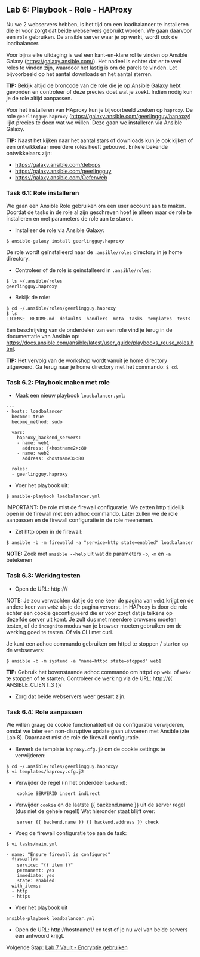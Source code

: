 ## Lab 6: Playbook - Role - HAProxy

Nu we 2 webservers hebben, is het tijd om een loadbalancer te installeren die er voor zorgt dat beide webservers gebruikt worden. We gaan daarvoor een ``role`` gebruiken. De ansible server waar je op werkt, wordt ook de loadbalancer.

Voor bijna elke uitdaging is wel een kant-en-klare rol te vinden op Ansible Galaxy (https://galaxy.ansible.com/). Het nadeel is echter dat er te veel roles te vinden zijn, waardoor het lastig is om de parels te vinden. Let bijvoorbeeld op het aantal downloads en het aantal sterren. 

**TIP:** Bekijk altijd de broncode van de role die je op Ansible Galaxy hebt gevonden en controleer of deze precies doet wat je zoekt. Indien nodig kun je de role altijd aanpassen.


Voor het installeren van HAproxy kun je bijvoorbeeld zoeken op ``haproxy``. De role ``geerlingguy.haproxy`` (https://galaxy.ansible.com/geerlingguy/haproxy)  lijkt precies te doen wat we willen. Deze gaan we installeren via Ansible Galaxy. 

**TIP:**
Naast het kijken naar het aantal stars of downloads kun je ook kijken of een ontwikkelaar meerdere roles heeft gebouwd. Enkele bekende ontwikkelaars zijn:

* https://galaxy.ansible.com/debops
* https://galaxy.ansible.com/geerlingguy
* https://galaxy.ansible.com/Oefenweb


### Task 6.1: Role installeren

We gaan een Ansible Role gebruiken om een user account aan te maken.  Doordat de tasks in de role al zijn geschreven hoef je alleen maar de role te installeren en met parameters de role aan te sturen.

* Installeer de role via Ansible Galaxy:

``$ ansible-galaxy install geerlingguy.haproxy``

De role wordt geïnstalleerd naar de ``.ansible/roles`` directory in je home directory.

* Controleer of de role is geinstalleerd in ``.ansible/roles``:

```
$ ls ~/.ansible/roles
geerlingguy.haproxy
```

* Bekijk de role:

```
$ cd ~/.ansible/roles/geerlingguy.haproxy
$ ls
LICENSE  README.md  defaults  handlers  meta  tasks  templates  tests
```

Een beschrijving van de onderdelen van een role vind je terug in de documentatie van Ansible op: https://docs.ansible.com/ansible/latest/user_guide/playbooks_reuse_roles.html.

**TIP:** Het vervolg van de workshop wordt vanuit je home directory uitgevoerd. Ga terug naar je home directory met het commando: ``$ cd``.

### Task 6.2: Playbook maken met role

* Maak een nieuw playbook ``loadbalancer.yml``:

```
---
- hosts: loadbalancer
  become: true
  become_method: sudo

  vars:
    haproxy_backend_servers:
    - name: web1
      address: {<hostname2>:80
    - name: web2
      address: <hostname3>:80

  roles:
  - geerlingguy.haproxy
```

* Voer het playbook uit:

``$ ansible-playbook loadbalancer.yml``

IMPORTANT: De role mist de firewall configuratie. We zetten http tijdelijk open in de firewall met een adhoc commando. Later zullen we de role aanpassen en de firewall configuratie in de role meenemen.

* Zet http open in de firewall:

``$ ansible -b -m firewalld -a "service=http state=enabled" loadbalancer``

**NOTE:** Zoek met ``ansible --help`` uit wat de parameters ``-b``, ``-m`` en ``-a`` betekenen


### Task 6.3: Werking testen

* Open de URL: http://<hostname1>/

NOTE: Je zou verwachten dat je de ene keer de pagina van ``web1`` krijgt en de andere keer van ``web2`` als je de pagina ververst. In HAProxy is door de role echter een cookie geconfigueerd die er voor zorgt dat je telkens op dezelfde server uit komt. Je zult dus met meerdere browsers moeten testen, of de ``incognito`` modus van je browser moeten gebruiken om de werking goed te testen. Of via CLI met curl.

Je kunt een adhoc commando gebruiken om httpd te stoppen / starten op de webservers:

``$ ansible -b -m systemd -a "name=httpd state=stopped" web1``

**TIP:** Gebruik het bovenstaande adhoc commando om httpd op ``web1`` of ``web2`` te stoppen of te starten. Controleer de werking via de URL: http://{{ ANSIBLE_CLIENT_3 }}/

* Zorg dat beide webservers weer gestart zijn.

### Task 6.4: Role aanpassen

We willen graag de cookie functionaliteit uit de configuratie verwijderen, omdat we later een non-disruptive update gaan uitvoeren met Ansible (zie Lab 8). Daarnaast mist de role de firewall configuratie.

* Bewerk de template ``haproxy.cfg.j2`` om de cookie settings te verwijderen:

```
$ cd ~/.ansible/roles/geerlingguy.haproxy/
$ vi templates/haproxy.cfg.j2 
```

* Verwijder de regel (in het onderdeel ``backend``):

```
    cookie SERVERID insert indirect
```

* Verwijder ``cookie`` en de laatste {{ backend.name }} uit de server regel (dus niet de gehele regel!) Wat hieronder staat blijft over:

```
    server {{ backend.name }} {{ backend.address }} check
```

* Voeg de firewall configuratie toe aan de task:

``$ vi tasks/main.yml``


```
- name: "Ensure firewall is configured"
  firewalld:
    service: "{{ item }}"
    permanent: yes
    immediate: yes
    state: enabled
  with_items:
  - http
  - https
```

* Voer het playbook uit

``ansible-playbook loadbalancer.yml``

* Open de URL: http://hostname1/ en test of je nu wel van beide servers een antwoord krijgt.

Volgende Stap: [Lab 7 Vault - Encryptie gebruiken](07_NL_vault.md)
